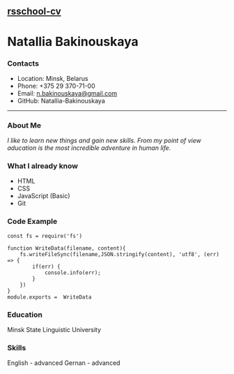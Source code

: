 [rsschool-cv](https://github.com/Natallia-Bakinouskaya/rsschool-cv/blob/gh-pages/cv.md "My cv.md file")
---
# Natallia Bakinouskaya

### Contacts

- Location: Minsk, Belarus
- Phone: +375 29 370-71-00
- Email: n.bakinouskaya@gmail.com
- GitHub: Natallia-Bakinouskaya

---

### About Me

*I like to learn new things and gain new skills. From my point of view aducation is the most incredible adventure in human life.*


### What I already know

* HTML
* CSS
* JavaScript (Basic)
* Git


### Code Example
```
const fs = require('fs')

function WriteData(filename, content){
    fs.writeFileSync(filename,JSON.stringify(content), 'utf8', (err) => {
        if(err) {
            console.info(err);
        }
    })
}
module.exports =  WriteData
```

### Education

Minsk State Linguistic University


### Skills

English - advanced
Gernan - advanced